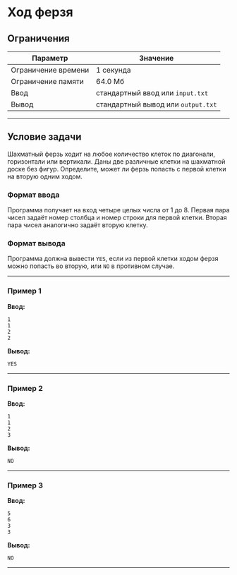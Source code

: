 # Ход ферзя

## Ограничения

| Параметр             | Значение            |
|----------------------|---------------------|
| Ограничение времени  | 1 секунда           |
| Ограничение памяти   | 64.0 Мб             |
| Ввод                 | стандартный ввод или `input.txt` |
| Вывод                | стандартный вывод или `output.txt` |

---

## Условие задачи

Шахматный ферзь ходит на любое количество клеток по диагонали, горизонтали или вертикали. Даны две различные клетки на шахматной доске без фигур. Определите, может ли ферзь попасть с первой клетки на вторую одним ходом.

### Формат ввода

Программа получает на вход четыре целых числа от 1 до 8. Первая пара чисел задаёт номер столбца и номер строки для первой клетки. Вторая пара чисел аналогично задаёт вторую клетку.

### Формат вывода

Программа должна вывести `YES`, если из первой клетки ходом ферзя можно попасть во вторую, или `NO` в противном случае.

---

### Пример 1

**Ввод:**
```
1
1
2
2
```

**Вывод:**
```
YES
```

---
### Пример 2

**Ввод:**
```
1
1
2
3
```

**Вывод:**
```
NO
```

---
### Пример 3

**Ввод:**
```
5
6
3
3
```

**Вывод:**
```
NO
```

---